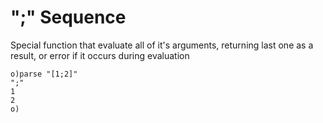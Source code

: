 # ";" Sequence

Special function that evaluate all of it's arguments, returning last one as a result, or
error if it occurs during evaluation

```o
o)parse "[1;2]"
";"
1
2
o)
```
